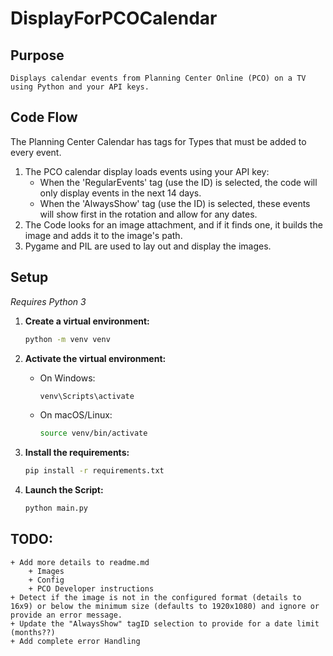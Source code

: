 # DisplayForPCOCalendar

## Purpose

	Displays calendar events from Planning Center Online (PCO) on a TV using Python and your API keys.

## Code Flow

The Planning Center Calendar has tags for Types that must be added to every event. 

1. The PCO calendar display loads events using your API key:
	* When the 'RegularEvents' tag (use the ID) is selected, the code will only display events in the next 14 days. 
	* When the 'AlwaysShow' tag (use the ID) is selected, these events will show first in the rotation and allow for any dates.
2. The Code looks for an image attachment, and if it finds one, it builds the image and adds it to the image's path.
3. Pygame and PIL are used to lay out and display the images.

## Setup

*Requires Python 3*

1. **Create a virtual environment:**
   ```bash
   python -m venv venv
   ```

2. **Activate the virtual environment:**
   - On Windows:
     ```bash
     venv\Scripts\activate
     ```
   - On macOS/Linux:
     ```bash
     source venv/bin/activate
     ```

3. **Install the requirements:**
   ```bash
   pip install -r requirements.txt
   ```

4. **Launch the Script:**
   ```bash
   python main.py
   ```

## TODO:

	+ Add more details to readme.md
		+ Images
		+ Config
		+ PCO Developer instructions
	+ Detect if the image is not in the configured format (details to 16x9) or below the minimum size (defaults to 1920x1080) and ignore or provide an error message.
	+ Update the "AlwaysShow" tagID selection to provide for a date limit (months??)
	+ Add complete error Handling

